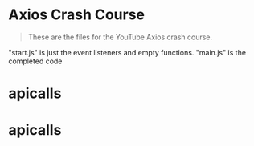 # Axios Crash Course

> These are the files for the YouTube Axios crash course.

"start.js" is just the event listeners and empty functions. "main.js" is the completed code
# apicalls
# apicalls
